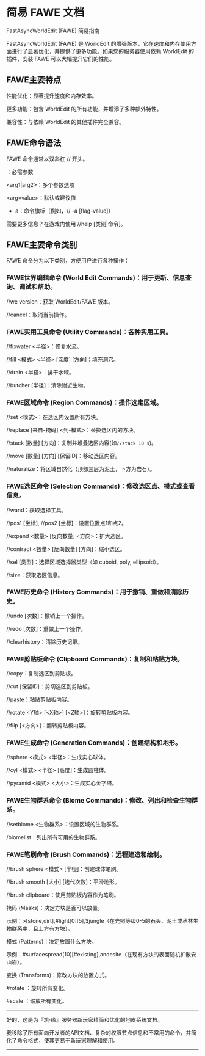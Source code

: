 # 简易 FAWE 文档

FastAsyncWorldEdit (FAWE) 简易指南

FastAsyncWorldEdit (FAWE) 是 WorldEdit 的增强版本，它在速度和内存使用方面进行了显著优化，并提供了更多功能。如果您的服务器使用依赖 WorldEdit 的插件，安装 FAWE 可以大幅提升它们的性能。

## FAWE主要特点

性能优化：显著提升速度和内存效率。

更多功能：包含 WorldEdit 的所有功能，并增添了多种额外特性。

兼容性：与依赖 WorldEdit 的其他插件完全兼容。

## FAWE命令语法

FAWE 命令通常以双斜杠 // 开头。

<arg>：必需参数

<arg1|arg2>：多个参数选项

<arg=value>：默认或建议值

- a：命令旗标（例如，//<command> -a [flag-value]）

需要更多信息？在游戏内使用 //help [类别|命令]。

## FAWE主要命令类别

FAWE 命令分为以下类别，方便用户进行各种操作：

### FAWE世界编辑命令 (World Edit Commands)：用于更新、信息查询、调试和帮助。

//we version：获取 WorldEdit/FAWE 版本。

//cancel：取消当前操作。

### FAWE实用工具命令 (Utility Commands)：各种实用工具。

//fixwater <半径>：修复水流。

//fill <模式> <半径> [深度] [方向]：填充洞穴。

//drain <半径>：排干水域。

//butcher [半径]：清除附近生物。

### FAWE区域命令 (Region Commands)：操作选定区域。

//set <模式>：在选区内设置所有方块。

//replace [来自-掩码] <到-模式>：替换选区内的方块。

//stack [数量] [方向]：复制并堆叠选区内容(如``//stack 10 s``)。

//move [数量] [方向] [保留ID]：移动选区内容。

//naturalize：将区域自然化（顶部三层为泥土，下方为岩石）。

### FAWE选区命令 (Selection Commands)：修改选区点、模式或查看信息。

//wand：获取选择工具。

//pos1 [坐标], //pos2 [坐标]：设置位置点1和点2。

//expand <数量> [反向数量] <方向>：扩大选区。

//contract <数量> [反向数量] [方向]：缩小选区。

//sel [类型]：选择区域选择器类型（如 cuboid, poly, ellipsoid）。

//size：获取选区信息。

### FAWE历史命令 (History Commands)：用于撤销、重做和清除历史。

//undo [次数]：撤销上一个操作。

//redo [次数]：重做上一个操作。

//clearhistory：清除历史记录。

### FAWE剪贴板命令 (Clipboard Commands)：复制和粘贴方块。

//copy：复制选区到剪贴板。

//cut [保留ID]：剪切选区到剪贴板。

//paste：粘贴剪贴板内容。

//rotate <Y轴> [<X轴>] [<Z轴>]：旋转剪贴板内容。

//flip [<方向>]：翻转剪贴板内容。

### FAWE生成命令 (Generation Commands)：创建结构和地形。

//sphere <模式> <半径>：生成实心球体。

//cyl <模式> <半径> [高度]：生成圆柱体。

//pyramid <模式> <大小>：生成实心金字塔。

### FAWE生物群系命令 (Biome Commands)：修改、列出和检查生物群系。

//setbiome <生物群系>：设置区域的生物群系。

/biomelist：列出所有可用的生物群系。

### FAWE笔刷命令 (Brush Commands)：远程建造和绘制。

//brush sphere <模式> [半径]：创建球体笔刷。

//brush smooth [大小] [迭代次数]：平滑地形。

//brush clipboard：使用剪贴板内容作为笔刷。

掩码 (Masks)：决定方块是否可以放置。

示例：>[stone,dirt],#light[0][5],$jungle（在光照等级0-5的石头、泥土或丛林生物群系中，且上方有方块）。

模式 (Patterns)：决定放置什么方块。

示例：#surfacespread[10][#existing],andesite（在现有方块的表面随机扩散安山岩）。

变换 (Transforms)：修改方块的放置方式。

#rotate <rotateX> <rotateY> <rotateZ>：旋转所有变化。

#scale <dx> <dy> <dz>：缩放所有变化。

---

好的，这是为『筑·缘』服务器新玩家精简和优化的地皮系统文档。

我移除了所有面向开发者的API文档、复杂的权限节点信息和不常用的命令，并简化了命令格式，使其更易于新玩家理解和使用。

---
